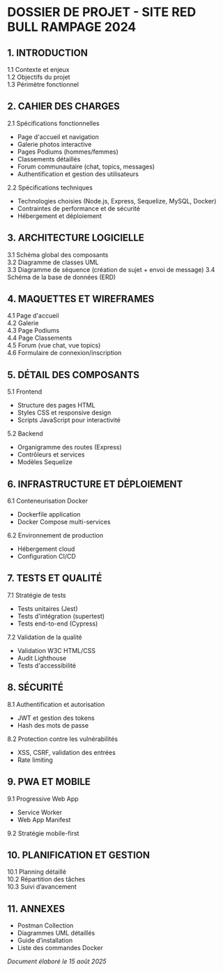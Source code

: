 # DOSSIER DE PROJET - SITE RED BULL RAMPAGE 2024

## 1. INTRODUCTION

1.1 Contexte et enjeux  
1.2 Objectifs du projet  
1.3 Périmètre fonctionnel

## 2. CAHIER DES CHARGES

2.1 Spécifications fonctionnelles  
- Page d'accueil et navigation
- Galerie photos interactive
- Pages Podiums (hommes/femmes)
- Classements détaillés
- Forum communautaire (chat, topics, messages)
- Authentification et gestion des utilisateurs

2.2 Spécifications techniques  
- Technologies choisies (Node.js, Express, Sequelize, MySQL, Docker)
- Contraintes de performance et de sécurité
- Hébergement et déploiement

## 3. ARCHITECTURE LOGICIELLE

3.1 Schéma global des composants  
3.2 Diagramme de classes UML  
3.3 Diagramme de séquence (création de sujet + envoi de message)
3.4 Schéma de la base de données (ERD)

## 4. MAQUETTES ET WIREFRAMES

4.1 Page d'accueil  
4.2 Galerie  
4.3 Page Podiums  
4.4 Page Classements  
4.5 Forum (vue chat, vue topics)  
4.6 Formulaire de connexion/inscription

## 5. DÉTAIL DES COMPOSANTS

5.1 Frontend  
- Structure des pages HTML
- Styles CSS et responsive design
- Scripts JavaScript pour interactivité

5.2 Backend  
- Organigramme des routes (Express)
- Contrôleurs et services
- Modèles Sequelize

## 6. INFRASTRUCTURE ET DÉPLOIEMENT

6.1 Conteneurisation Docker  
- Dockerfile application  
- Docker Compose multi-services

6.2 Environnement de production  
- Hébergement cloud  
- Configuration CI/CD

## 7. TESTS ET QUALITÉ

7.1 Stratégie de tests  
- Tests unitaires (Jest)  
- Tests d'intégration (supertest)  
- Tests end-to-end (Cypress)

7.2 Validation de la qualité  
- Validation W3C HTML/CSS  
- Audit Lighthouse  
- Tests d'accessibilité

## 8. SÉCURITÉ

8.1 Authentification et autorisation  
- JWT et gestion des tokens  
- Hash des mots de passe

8.2 Protection contre les vulnérabilités  
- XSS, CSRF, validation des entrées  
- Rate limiting

## 9. PWA ET MOBILE

9.1 Progressive Web App  
- Service Worker  
- Web App Manifest

9.2 Stratégie mobile-first

## 10. PLANIFICATION ET GESTION

10.1 Planning détaillé  
10.2 Répartition des tâches  
10.3 Suivi d’avancement

## 11. ANNEXES

- Postman Collection  
- Diagrammes UML détaillés  
- Guide d’installation  
- Liste des commandes Docker

*Document élaboré le 15 août 2025*

